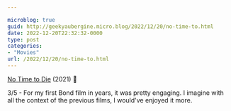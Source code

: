 ```yaml
---

microblog: true
guid: http://geekyaubergine.micro.blog/2022/12/20/no-time-to.html
date: 2022-12-20T22:32:32-0000
type: post
categories:
- "Movies"
url: /2022/12/20/no-time-to.html
---
```

[No Time to Die](https://www.imdb.com/title/tt2382320/) (2021) 🍿

3/5 - For my first Bond film in years, it was pretty engaging. I imagine with all the context of the previous films, I would've enjoyed it more.
